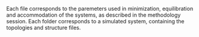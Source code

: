 Each file corresponds to the paremeters used in minimization, equilibration and accommodation of the systems, as described in the methodology session.
Each folder corresponds to a simulated system, containing the topologies and structure files.
